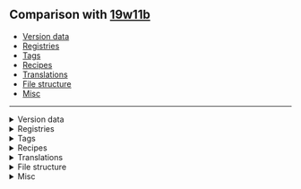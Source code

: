 ## Comparison with [19w11b](https://github.com/PixiGeko/Minecraft-generated-data/tree/19w11b)

- [Version data](#version-data)
- [Registries](#registries)
- [Tags](#tags)
- [Recipes](#recipes)
- [Translations](#translations)
- [File structure](#file-structure)
- [Misc](#misc)

<hr/>
<details><summary>Version data</summary>
<table><tr><th></th><th align="left">19w11b</th><th>19w12a</th></tr><tr><td>World version</td><td><code>1938</code></td><td><code>1940</code></td></tr><tr><td>Protocol version</td><td><code>465</code></td><td><code>466</code></td></tr></table>
</details>
<details><summary>Registries</summary>
<details>
<summary>
activity.txt
</summary>

```diff
+ minecraft:play
```

</details>


<details>
<summary>
block.txt
</summary>

```diff
+ minecraft:cut_red_sandstone_slab
+ minecraft:cut_sandstone_slab
```

</details>











<details>
<summary>
item.txt
</summary>

```diff
+ minecraft:cut_red_sandstone_slab
+ minecraft:cut_sandstone_slab
```

</details>
<details>
<summary>
memory_module_type.txt
</summary>

```diff
+ minecraft:golem_spawn_conditions
+ minecraft:secondary_job_site
```

</details>










<details>
<summary>
sensor_type.txt
</summary>

```diff
+ minecraft:secondary_pois
```

</details>
</details>
<details><summary>Tags</summary>
<details>
<summary>
all_blocks_with_drop.json
</summary>

```diff
+ minecraft:cut_red_sandstone_slab
+ minecraft:cut_sandstone_slab
```

</details>




<details>
<summary>
universal_tags/activity.json
</summary>

```diff
+ minecraft:play
```

</details>


<details>
<summary>
universal_tags/block.json
</summary>

```diff
+ minecraft:cut_red_sandstone_slab
+ minecraft:cut_sandstone_slab
```

</details>











<details>
<summary>
universal_tags/item.json
</summary>

```diff
+ minecraft:cut_red_sandstone_slab
+ minecraft:cut_sandstone_slab
```

</details>
<details>
<summary>
universal_tags/memory_module_type.json
</summary>

```diff
+ minecraft:golem_spawn_conditions
+ minecraft:secondary_job_site
```

</details>










<details>
<summary>
universal_tags/sensor_type.json
</summary>

```diff
+ minecraft:secondary_pois
```

</details>
</details>
<details><summary>Recipes</summary>
<details>
<summary>
List
</summary>

```diff
+ cut_red_sandstone_slab_from_cut_red_sandstone_stonecutting.json
+ cut_red_sandstone_slab_from_red_sandstone_stonecutting.json
+ cut_red_sandstone_slab.json
+ cut_sandstone_slab_from_cut_sandstone_stonecutting.json
+ cut_sandstone_slab_from_sandstone_stonecutting.json
+ cut_sandstone_slab.json
```

</details>
</details>
<details><summary>Translations</summary>
<details>
<summary>
Keys
</summary>

```diff
+ block.minecraft.cut_red_sandstone_slab: Cut Red Sandstone Slab
+ block.minecraft.cut_sandstone_slab: Cut Sandstone Slab
- selectWorld.newWorld.copyOf: Copy of %s
```

</details>
</details>
<details><summary>File structure</summary>
<details>
<summary>
data
</summary>

```diff
+ minecraft/advancements/recipes/building_blocks/cut_red_sandstone_slab_from_cut_red_sandstone_stonecutting.json
+ minecraft/advancements/recipes/building_blocks/cut_red_sandstone_slab_from_red_sandstone_stonecutting.json
+ minecraft/advancements/recipes/building_blocks/cut_red_sandstone_slab.json
+ minecraft/advancements/recipes/building_blocks/cut_sandstone_slab_from_cut_sandstone_stonecutting.json
+ minecraft/advancements/recipes/building_blocks/cut_sandstone_slab_from_sandstone_stonecutting.json
+ minecraft/advancements/recipes/building_blocks/cut_sandstone_slab.json
+ minecraft/loot_tables/blocks/cut_red_sandstone_slab.json
+ minecraft/loot_tables/blocks/cut_sandstone_slab.json
+ minecraft/recipes/cut_red_sandstone_slab_from_cut_red_sandstone_stonecutting.json
+ minecraft/recipes/cut_red_sandstone_slab_from_red_sandstone_stonecutting.json
+ minecraft/recipes/cut_red_sandstone_slab.json
+ minecraft/recipes/cut_sandstone_slab_from_cut_sandstone_stonecutting.json
+ minecraft/recipes/cut_sandstone_slab_from_sandstone_stonecutting.json
+ minecraft/recipes/cut_sandstone_slab.json
```

</details>
<details>
<summary>
assets
</summary>

```diff
+ minecraft/blockstates/cut_red_sandstone_slab.json
+ minecraft/blockstates/cut_sandstone_slab.json
+ minecraft/models/block/cut_red_sandstone_slab_top.json
+ minecraft/models/block/cut_red_sandstone_slab.json
+ minecraft/models/block/cut_sandstone_slab_top.json
+ minecraft/models/block/cut_sandstone_slab.json
+ minecraft/models/item/cut_red_sandstone_slab.json
+ minecraft/models/item/cut_sandstone_slab.json
```

</details>
</details>
<details><summary>Misc</summary>
<details>
<summary>
splashes
</summary>

```diff
- Hobo humping slobo babe!
```

</details>
</details>
